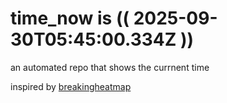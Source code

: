 # time_now is (( 2025-09-30T05:45:00.334Z ))

an automated repo that shows the currnent time

inspired by [breakingheatmap](https://github.com/breakingheatmap/breakingheatmap)